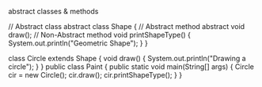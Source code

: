 abstract classes & methods

// Abstract class
abstract class Shape {
    // Abstract method
    abstract void draw();
    // Non-Abstract method
    void printShapeType() {
        System.out.println("Geometric Shape");
    }
}
 
class Circle extends Shape {
    void draw() {
        System.out.println("Drawing a circle");
    }
}
public class Paint {
    public static void main(String[] args) {
        Circle cir = new Circle();
        cir.draw();
        cir.printShapeType();
    }
}
